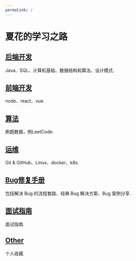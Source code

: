 ```yaml
---
permalink: /
---
```


# 夏花的学习之路

[//]: # (<img src="/onepiece.jpeg" alt="海贼王" width=100% height="280px">)


## [后端开发](/0001-后端开发/)

Java、SQL、计算机基础、数据结构和算法、设计模式.

## [前端开发](/0002-前端开发/)

node、react、vue.

## [算法](/0003-算法/)

刷题数据，例LeetCode.

## [运维](/0004-运维/)

Git & GitHub、Linux、docker、k8s.


## [Bug修复手册](/0005-Bug手册/)

包括解决 Bug 的流程套路、经典 Bug 解决方案、Bug 案例分享.


## [面试指南](/0006-面试指南/)

面试指南.


## [Other](/0007-other)

个人收藏.


